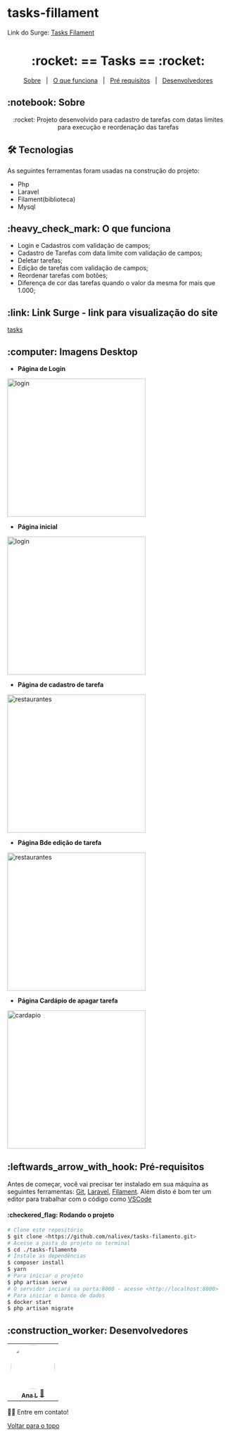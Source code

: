# tasks-fillament
Link do Surge: <a href="http://tasks-fatto.herokuapp.com/admin">Tasks Filament</a>
<h1 align="center" id="top">:rocket: == Tasks == :rocket:</h1>

<p align="center">
  <a href="#sobre">Sobre</a> &#xa0; | &#xa0; 
  <a href="#funciona">O que funciona</a> &#xa0; | &#xa0;
  <a href="#requisitos">Pré requisitos</a> &#xa0; | &#xa0;
  <a href="#desenvolvedores">Desenvolvedores</a>
</p>

<h2 id="sobre">:notebook: Sobre </h2>

<p align="center">:rocket: Projeto desenvolvido para cadastro de tarefas com datas limites para execução e reordenação das tarefas </p>

<h2 id="tecnologias"> 🛠 Tecnologias </h2>

As seguintes ferramentas foram usadas na construção do projeto:

* Php
* Laravel 
* Filament(biblioteca)
* Mysql

<h2 id="funciona">:heavy_check_mark: O que funciona</h2>

* Login e Cadastros com validação de campos;
* Cadastro de Tarefas com data limite com validação de campos;
* Deletar tarefas;
* Edição de tarefas com validação de campos;
* Reordenar tarefas com botões;
* Diferença de cor das tarefas quando o valor da mesma for mais que 1.000;
 

<h2 id="link">:link: Link Surge - link para visualização do site</h2>
<a href="http://tasks-fatto.herokuapp.com/admin">tasks</a>

<h2 id="imagens">:computer: Imagens Desktop</h2>

- **Página de Login**
<img alt="login" src="https://github.com/nalivex/tasks-filamento/issues/2#issue-1409660594" width="314"/>

- **Página inicial**
<img alt="login" src="https://github.com/nalivex/tasks-filamento/issues/3#issue-1409662584" width="314"/>

- **Página de cadastro de tarefa**
<img alt="restaurantes" src="https://user-images.githubusercontent.com/83218983/128034569-cadd725d-7685-4af7-8e73-5ede5b3ed24a.png" width="314"/>

- **Página Bde edição de tarefa**
<img alt="restaurantes" src="https://user-images.githubusercontent.com/83218983/128034700-f3f51dd2-3578-4ea5-abe4-54f4e3e66512.png" width="314"/>

- **Página Cardápio de apagar tarefa**
<img alt="cardapio" src="https://user-images.githubusercontent.com/83218983/128035186-ce9a491c-4a6a-415b-9a2e-57fae6909fb8.png" width="314"/>

<h2 id="requisitos">:leftwards_arrow_with_hook: Pré-requisitos</h2>

Antes de começar, você vai precisar ter instalado em sua máquina as seguintes ferramentas:
[Git](https://git-scm.com), [Laravel](https://laravel.com), [Filament](https://filamentphp.com/). 
Além disto é bom ter um editor para trabalhar com o código como [VSCode](https://code.visualstudio.com/)

<h4>:checkered_flag: Rodando o projeto </h4>

```bash
# Clone este repositório
$ git clone <https://github.com/nalivex/tasks-filamento.git>
# Acesse a pasta do projeto no terminal
$ cd ./tasks-filamento
# Instale as dependências
$ composer install
$ yarn
# Para iniciar o projeto
$ php artisan serve
# O servidor inciará na porta:8000 - acesse <http://localhost:8000>
# Para iniciar o banco de dados
$ docker start
$ php artisan migrate
```

<h2 id="desenvolvedores">:construction_worker: Desenvolvedores</h2>

<table> 
<tr>
 
<td align="center"><a href="https://github.com/nalivex"><img style="border-radius: 50%" src="https://ca.slack-edge.com/TLAVDH7C2-U020JT4QD08-728187f5c368-512" width="100px" alt=""/>
 <br />
 <sub><b>Ana L</b></sub></a> <a href="https://github.com/nalivex">🚀</a></td>
 
</tr>
  
</table>

👋🏽 Entre em contato!

<a href="#top">Voltar para o topo</a>
